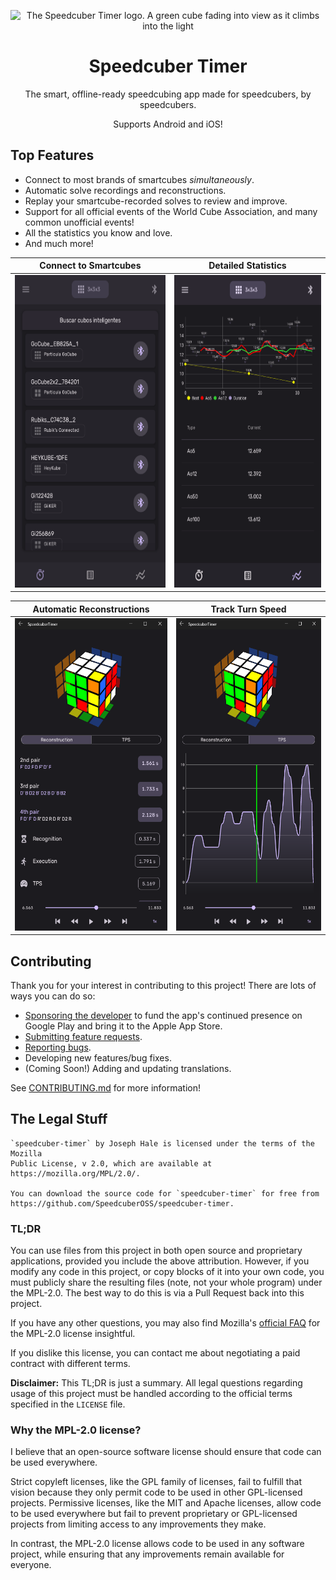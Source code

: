 <div align="center">

![The Speedcuber Timer logo. A green cube fading into view as it climbs
into the light](./icon.svg)
# Speedcuber Timer

The smart, offline-ready speedcubing app made for speedcubers, by speedcubers.

Supports Android and iOS!

</div>

## Top Features

 - Connect to most brands of smartcubes *simultaneously*.
 - Automatic solve recordings and reconstructions.
 - Replay your smartcube-recorded solves to review and improve.
 - Support for all official events of the World Cube Association, and
   many common unofficial events!
 - All the statistics you know and love.
 - And much more!

<div align="center">


|            Connect to Smartcubes             |       Detailed Statistics        |
| :------------------------------------------: | :------------------------------: |
| <img src="docs/concurrent_connections.png" height=500px /> | <img src="docs/statistics.png" height=500px /> |


|             Automatic Reconstructions             |            Track Turn Speed            |
| :-----------------------------------------------: | :------------------------------------: |
| <img src="docs/solve_replay_reconstruction.png" height=500 /> | <img src="docs/solve_replay_tps.png" height=500 /> |


</div>

## Contributing
Thank you for your interest in contributing to this project! There are
lots of ways you can do so:
 - [Sponsoring the developer](https://github.com/sponsors/jhale1805) to
   fund the app's continued presence on Google Play and bring it to the
   Apple App Store.
 - [Submitting feature
   requests](https://github.com/SpeedcuberOSS/BinaryClock/issues/new/choose).
 - [Reporting
   bugs](https://github.com/SpeedcuberOSS/BinaryClock/issues/new/choose).
 - Developing new features/bug fixes.
 - (Coming Soon!) Adding and updating translations.

See [CONTRIBUTING.md](CONTRIBUTING.md) for more information!

## The Legal Stuff

```
`speedcuber-timer` by Joseph Hale is licensed under the terms of the Mozilla
Public License, v 2.0, which are available at https://mozilla.org/MPL/2.0/.

You can download the source code for `speedcuber-timer` for free from
https://github.com/SpeedcuberOSS/speedcuber-timer.
```

### TL;DR

You can use files from this project in both open source and proprietary
applications, provided you include the above attribution. However, if
you modify any code in this project, or copy blocks of it into your own
code, you must publicly share the resulting files (note, not your whole
program) under the MPL-2.0. The best way to do this is via a Pull
Request back into this project.

If you have any other questions, you may also find Mozilla's [official
FAQ](https://www.mozilla.org/en-US/MPL/2.0/FAQ/) for the MPL-2.0 license
insightful.

If you dislike this license, you can contact me about negotiating a paid
contract with different terms.

**Disclaimer:** This TL;DR is just a summary. All legal questions
regarding usage of this project must be handled according to the
official terms specified in the `LICENSE` file.

### Why the MPL-2.0 license?

I believe that an open-source software license should ensure that code
can be used everywhere.

Strict copyleft licenses, like the GPL family of licenses, fail to
fulfill that vision because they only permit code to be used in other
GPL-licensed projects. Permissive licenses, like the MIT and Apache
licenses, allow code to be used everywhere but fail to prevent
proprietary or GPL-licensed projects from limiting access to any
improvements they make.

In contrast, the MPL-2.0 license allows code to be used in any software
project, while ensuring that any improvements remain available for
everyone.

